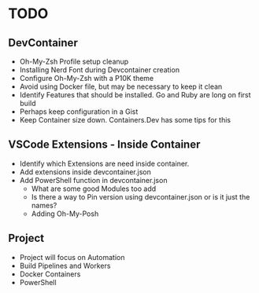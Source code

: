 # TODO

## DevContainer

- Oh-My-Zsh Profile setup cleanup
- Installing Nerd Font during Devcontainer creation
- Configure Oh-My-Zsh with a P10K theme
- Avoid using Docker file, but may be necessary to keep it clean
- Identify Features that should be installed.  Go and Ruby are long on first build
- Perhaps keep configuration in a Gist
- Keep Container size down.  Containers.Dev has some tips for this

## VSCode Extensions - Inside Container

- Identify which Extensions are need inside container.
- Add extensions inside devcontainer.json
- Add PowerShell function in devcontainer.json
  - What are some good Modules too add
  - Is there a way to Pin version using devcontainer.json or is it just the names?
  - Adding Oh-My-Posh

## Project

- Project will focus on Automation
- Build Pipelines and Workers
- Docker Containers
- PowerShell
